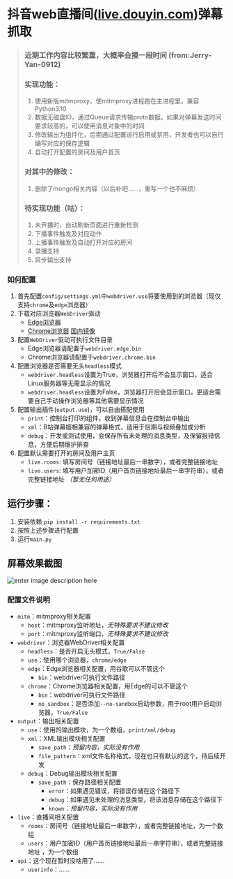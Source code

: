 # 抖音web直播间([live.douyin.com](https://live.douyin.com))弹幕抓取


> ### 近期工作内容比较繁重，大概率会摸一段时间 (from:Jerry-Yan-0912)
> 
> ### 实现功能： 
> 1. 使用新版mitmproxy，使mitmproxy进程跑在主进程里，兼容Python3.10
> 2. 数据无磁盘IO，通过Queue请求传输proto数据，如果对弹幕发送时间要求较高的，可以使用消息对象中的时间 
> 3. 修改输出为组件化，后期通过配置进行启用或禁用，开发者也可以自行编写对应的保存逻辑 
> 4. 自动打开配置的房间及用户首页 
>  
> ### 对其中的修改： 
> 1. 删除了mongo相关内容（以后补吧……，重写一个也不麻烦）  
> 
> ### 待实现功能（咕）： 
> 1. 未开播时，自动刷新页面进行重新检测 
> 2. 下播事件触发及对应动作 
> 3. 上播事件触发及自动打开对应的房间 
> 4. 录播支持 
> 5. 异步输出支持 

### **如何配置**
1. 首先配置`config/settings.yml`中`webdriver.use`将要使用到的浏览器（现仅支持`chrome`及`edge`浏览器）
2. 下载对应浏览器`WebDriver`驱动
   - [Edge浏览器](https://developer.microsoft.com/en-us/microsoft-edge/tools/webdriver/)
   - [Chrome浏览器](https://chromedriver.chromium.org/downloads "官网下载") [国内镜像](https://registry.npmmirror.com/binary.html?path=chromedriver/ "淘宝镜像")
3. 配置`WebDriver`驱动可执行文件目录
   - Edge浏览器请配置于`webdriver.edge.bin`
   - Chrome浏览器请配置于`webdriver.chrome.bin`
4. 配置浏览器是否需要无头`headless`模式
   - `webdriver.headless`设置为True，浏览器打开后不会显示窗口，适合Linux服务器等无需显示的情况
   - `webdriver.headless`设置为False，浏览器打开后会显示窗口，更适合需要自己手动操作浏览器等其他需要显示情况
5. 配置输出插件(`output.use`)，可以自由搭配使用
   - `print`：控制台打印的组件，收到弹幕信息会在控制台中输出
   - `xml`：B站弹幕姬相兼容的弹幕格式，适用于后期与视频叠加或分析
   - `debug`：开发或测试使用，会保存所有未处理的消息类型，及保留报错信息，方便后期维护排查
6. 配置默认需要打开的房间及用户主页
   - `live.rooms`: 填写房间号（链接地址最后一串数字），或者完整链接地址
   - `live.users`: 填写用户加密ID（用户首页链接地址最后一串字符串），或者完整链接地址 *（暂无任何用途）*

## 运行步骤：

1. 安装依赖 `pip install -r requirements.txt`
2. 按照上述步骤进行配置
3. 运行`main.py`


## **屏幕效果截图**

![enter image description here](https://github.com/FedoraLinux1/douyin_web_live/blob/main/20220519190807.png)


### 配置文件说明

- `mitm`：mitmproxy相关配置
  - `host`：mitmproxy监听地址，_无特殊要求不建议修改_
  - `port`：mitmproxy监听端口，_无特殊要求不建议修改_
- `webdriver`：浏览器WebDriver相关配置
  - `headless`：是否开启无头模式，`True/False`
  - `use`：使用哪个浏览器，`chrome/edge`
  - `edge`：Edge浏览器相关配置，用谷歌可以不管这个
    - `bin`：webdriver可执行文件路径
  - `chrome`：Chrome浏览器相关配置，用Edge的可以不管这个
    - `bin`：webdriver可执行文件路径
    - `no_sandbox`：是否添加`--no-sandbox`启动参数，用于root用户启动浏览器，`True/False`
- `output`：输出相关配置
  - `use`：使用的输出模块，为一个数组，`print/xml/debug`
  - `xml`：XML输出模块相关配置
    - `save_path`：_预留内容，实际没有作用_
    - `file_pattern`：xml文件名称格式，现在也只有默认的这个，待后续开发
  - `debug`：Debug输出模块相关配置
    - `save_path`：保存路径相关配置
      - `error`：如果遇见错误，将错误存储在这个路径下
      - `debug`：如果遇见未处理的消息类型，将该消息存储在这个路径下
      - `known`：_预留内容，实际没有作用_
- `live`：直播间相关配置
  - `rooms`：房间号（链接地址最后一串数字），或者完整链接地址，为一个数组
  - `users`：用户加密ID（用户首页链接地址最后一串字符串），或者完整链接地址 ，为一个数组
- `api`：这个现在暂时没啥用了……
  - `userinfo`：……
